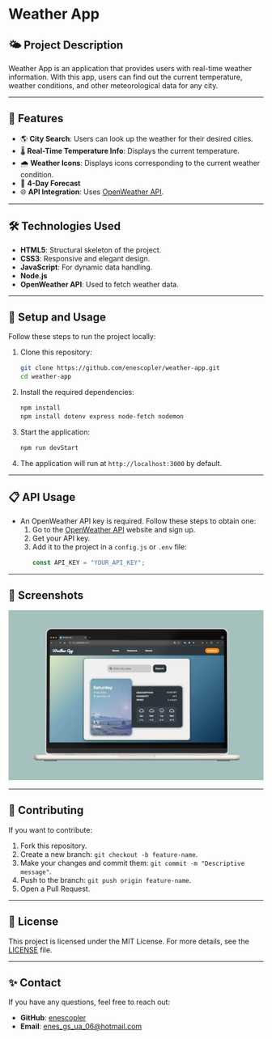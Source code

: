 
# Weather App

## 🌤️ Project Description
Weather App is an application that provides users with real-time weather information. With this app, users can find out the current temperature, weather conditions, and other meteorological data for any city.

---

## 🚀 Features
- 🌎 **City Search**: Users can look up the weather for their desired cities.
- 🌡️ **Real-Time Temperature Info**: Displays the current temperature.
- 🌧️ **Weather Icons**: Displays icons corresponding to the current weather condition.
- 📅 **4-Day Forecast**
- 🌐 **API Integration**: Uses [OpenWeather API](https://openweathermap.org/).

---

## 🛠️ Technologies Used
- **HTML5**: Structural skeleton of the project.
- **CSS3**: Responsive and elegant design.
- **JavaScript**: For dynamic data handling.
- **Node.js**
- **OpenWeather API**: Used to fetch weather data.

---

## 🔧 Setup and Usage
Follow these steps to run the project locally:

1. Clone this repository:
   ```bash
   git clone https://github.com/enescopler/weather-app.git
   cd weather-app
   ```

2. Install the required dependencies:
   ```bash
   npm install
   npm install dotenv express node-fetch nodemon
   ```

3. Start the application:
   ```bash
   npm run devStart
   ```

4. The application will run at `http://localhost:3000` by default.

---

## 📋 API Usage
- An OpenWeather API key is required. Follow these steps to obtain one:
  1. Go to the [OpenWeather API](https://openweathermap.org/api) website and sign up.
  2. Get your API key.
  3. Add it to the project in a `config.js` or `.env` file:
     ```javascript
     const API_KEY = "YOUR_API_KEY";
     ```

---

## 📸 Screenshots
![Screenshot](https://github.com/enescopler/weather-app/blob/main/weatherApp.png?raw=true)

---

## 🤝 Contributing
If you want to contribute:
1. Fork this repository.
2. Create a new branch: `git checkout -b feature-name`.
3. Make your changes and commit them: `git commit -m "Descriptive message"`.
4. Push to the branch: `git push origin feature-name`.
5. Open a Pull Request.

---

## 📜 License
This project is licensed under the MIT License. For more details, see the [LICENSE](LICENSE) file.

---

## ✨ Contact
If you have any questions, feel free to reach out:

- **GitHub**: [enescopler](https://github.com/enescopler)
- **Email**: enes_gs_ua_06@hotmail.com
